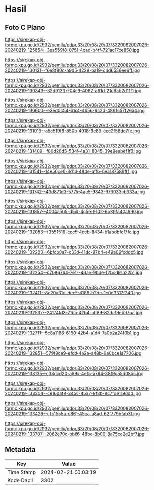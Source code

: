 # Hasil

## Foto C Plano

https://sirekap-obj-formc.kpu.go.id/2932/pemilu/pdpr/33/20/08/20/07/3320082007026-20240219-125654--3ea559f8-0751-4cad-b4ff-721ac17ce850.jpg

https://sirekap-obj-formc.kpu.go.id/2932/pemilu/pdpr/33/20/08/20/07/3320082007026-20240219-130131--f6e8f90c-a9d5-4228-ba19-c4d6556ee6ff.jpg

https://sirekap-obj-formc.kpu.go.id/2932/pemilu/pdpr/33/20/08/20/07/3320082007026-20240219-130343--32d91337-04d9-4082-a91d-21c6ab2d11f1.jpg

https://sirekap-obj-formc.kpu.go.id/2932/pemilu/pdpr/33/20/08/20/07/3320082007026-20240219-130600--e3ed0c54-61c4-4656-9c2d-4891c57f26a4.jpg

https://sirekap-obj-formc.kpu.go.id/2932/pemilu/pdpr/33/20/08/20/07/3320082007026-20240219-131019--a5c519f8-850b-4918-9e89-cce2f58dc7fe.jpg

https://sirekap-obj-formc.kpu.go.id/2932/pemilu/pdpr/33/20/08/20/07/3320082007026-20240219-131409--f80d26d5-534f-4a31-8045-39e9eabef1f0.jpg

https://sirekap-obj-formc.kpu.go.id/2932/pemilu/pdpr/33/20/08/20/07/3320082007026-20240219-131541--14e50ce6-3d1d-484e-affb-0ea187589ff1.jpg

https://sirekap-obj-formc.kpu.go.id/2932/pemilu/pdpr/33/20/08/20/07/3320082007026-20240219-131742--43d871d3-5775-4ae5-9843-979033cb933a.jpg

https://sirekap-obj-formc.kpu.go.id/2932/pemilu/pdpr/33/20/08/20/07/3320082007026-20240219-131857--4004a505-d5df-4c5e-9102-6b39fa40a990.jpg

https://sirekap-obj-formc.kpu.go.id/2932/pemilu/pdpr/33/20/08/20/07/3320082007026-20240219-132053--f3551519-ccc5-4ceb-8434-b1abdbfcf7fc.jpg

https://sirekap-obj-formc.kpu.go.id/2932/pemilu/pdpr/33/20/08/20/07/3320082007026-20240219-132203--6bfcb8a7-c33d-41dc-97b4-e49a06fcddc5.jpg

https://sirekap-obj-formc.kpu.go.id/2932/pemilu/pdpr/33/20/08/20/07/3320082007026-20240219-132254--c7086764-7e12-46ae-9bde-f2bcd91a22b1.jpg

https://sirekap-obj-formc.kpu.go.id/2932/pemilu/pdpr/33/20/08/20/07/3320082007026-20240219-132411--8e20a31d-dec5-4186-b2de-1c0d3317f340.jpg

https://sirekap-obj-formc.kpu.go.id/2932/pemilu/pdpr/33/20/08/20/07/3320082007026-20240219-132537--24174fd3-71ba-42b4-a069-82dc19eb97ba.jpg

https://sirekap-obj-formc.kpu.go.id/2932/pemilu/pdpr/33/20/08/20/07/3320082007026-20240219-132711--5c8a1166-6160-42b4-a1d4-7a0b2a24f0b1.jpg

https://sirekap-obj-formc.kpu.go.id/2932/pemilu/pdpr/33/20/08/20/07/3320082007026-20240219-132851--579f8ce9-efcd-4a2a-a48b-9a0bce1a7706.jpg

https://sirekap-obj-formc.kpu.go.id/2932/pemilu/pdpr/33/20/08/20/07/3320082007026-20240219-133135--c33dcd20-a99c-4ef5-a784-38f9c55d085c.jpg

https://sirekap-obj-formc.kpu.go.id/2932/pemilu/pdpr/33/20/08/20/07/3320082007026-20240219-133304--ce16daf8-3450-45a7-9f8b-9c7fde119ddd.jpg

https://sirekap-obj-formc.kpu.go.id/2932/pemilu/pdpr/33/20/08/20/07/3320082007026-20240219-133426--cf51555a-c861-45ca-a8ad-62f779bfab3f.jpg

https://sirekap-obj-formc.kpu.go.id/2932/pemilu/pdpr/33/20/08/20/07/3320082007026-20240219-133707--2062e70c-bb66-48be-8b00-8a75ce2e2bf7.jpg


## Metadata

| Key        | Value               |
| ---------- | ------------------- |
| Time Stamp | 2024-02-21 00:03:19 |
| Kode Dapil | 3302                |



